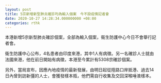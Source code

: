 ```yaml
---
layout: post
title: 5宗新增新型肺炎確診均為輸入個案　今不設疫情記者會
date: 2020-10-27 14:28:34.000000000 +08:00
categories: rthk
---
```


本港新增5宗新型肺炎確診個案，全部為輸入個案，衞生防護中心今日不會舉行記者會。

衞生防護中心公布，4名患者由印度來港，其中1人有病徵。另一名確診人士就由法國來港，他在前日開始有病徵，本港至今累計有5308宗確診個案。

另外，當局宣布，因應內地疫情的最新發展，由明日起從陸路口岸抵港、過去14日內曾到訪新彊的人士，會獲發樣本瓶，他們需自行收集及交回深喉唾液樣本。
